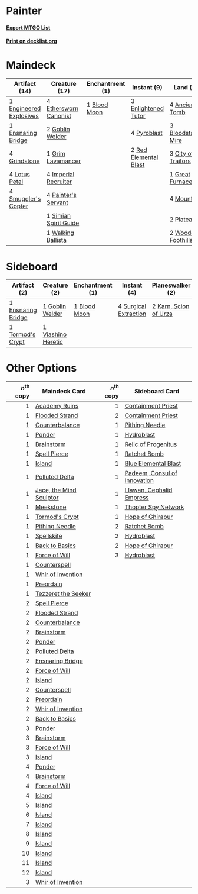 # Painter

#### [Export MTGO List](../collection/Painter/Painter.txt)
#### [Print on decklist.org](http://decklist.org/?deckmain=4%09Ancient%20Tomb%0A1%09Blood%20Moon%0A3%09Bloodstained%20Mire%0A3%09City%20of%20Traitors%0A1%09Engineered%20Explosives%0A3%09Enlightened%20Tutor%0A1%09Ensnaring%20Bridge%0A4%09Ethersworn%20Canonist%0A2%09Goblin%20Welder%0A1%09Great%20Furnace%0A1%09Grim%20Lavamancer%0A4%09Grindstone%0A4%09Imperial%20Recruiter%0A4%09Lotus%20Petal%0A4%09Mountain%0A4%09Painter's%20Servant%0A2%09Plateau%0A4%09Pyroblast%0A2%09Red%20Elemental%20Blast%0A1%09Simian%20Spirit%20Guide%0A4%09Smuggler's%20Copter%0A1%09Walking%20Ballista%0A2%09Wooded%20Foothills&deckside=1%09Blood%20Moon%0A1%09Ensnaring%20Bridge%0A1%09Goblin%20Welder%0A2%09Karn,%20Scion%20of%20Urza%0A4%09Pyroclasm%0A4%09Surgical%20Extraction%0A1%09Tormod's%20Crypt%0A1%09Viashino%20Heretic)
# Maindeck

|                                          Artifact (14)                                           |                                         Creature (17)                                          |                                    Enchantment (1)                                    |                                          Instant (9)                                           |                                          Land (19)                                           |
|--------------------------------------------------------------------------------------------------|------------------------------------------------------------------------------------------------|---------------------------------------------------------------------------------------|------------------------------------------------------------------------------------------------|----------------------------------------------------------------------------------------------|
|1 [Engineered Explosives](http://gatherer.wizards.com/Pages/Card/Details.aspx?multiverseid=370549)|4 [Ethersworn Canonist](http://gatherer.wizards.com/Pages/Card/Details.aspx?multiverseid=370504)|1 [Blood Moon](http://gatherer.wizards.com/Pages/Card/Details.aspx?multiverseid=370419)|3 [Enlightened Tutor](http://gatherer.wizards.com/Pages/Card/Details.aspx?multiverseid=413551)  |4 [Ancient Tomb](http://gatherer.wizards.com/Pages/Card/Details.aspx?multiverseid=382842)     |
|1 [Ensnaring Bridge](http://gatherer.wizards.com/Pages/Card/Details.aspx?multiverseid=442213)     |2 [Goblin Welder](http://gatherer.wizards.com/Pages/Card/Details.aspx?multiverseid=442771)      |                                                                                       |4 [Pyroblast](http://gatherer.wizards.com/Pages/Card/Details.aspx?multiverseid=159243)          |3 [Bloodstained Mire](http://gatherer.wizards.com/Pages/Card/Details.aspx?multiverseid=405094)|
|4 [Grindstone](http://gatherer.wizards.com/Pages/Card/Details.aspx?multiverseid=425810)           |1 [Grim Lavamancer](http://gatherer.wizards.com/Pages/Card/Details.aspx?multiverseid=234706)    |                                                                                       |2 [Red Elemental Blast](http://gatherer.wizards.com/Pages/Card/Details.aspx?multiverseid=202447)|3 [City of Traitors](http://gatherer.wizards.com/Pages/Card/Details.aspx?multiverseid=397543) |
|4 [Lotus Petal](http://gatherer.wizards.com/Pages/Card/Details.aspx?multiverseid=420602)          |4 [Imperial Recruiter](http://gatherer.wizards.com/Pages/Card/Details.aspx?multiverseid=10539)  |                                                                                       |                                                                                                |1 [Great Furnace](http://gatherer.wizards.com/Pages/Card/Details.aspx?multiverseid=205284)    |
|4 [Smuggler's Copter](http://gatherer.wizards.com/Pages/Card/Details.aspx?multiverseid=417808)    |4 [Painter's Servant](http://gatherer.wizards.com/Pages/Card/Details.aspx?multiverseid=420607)  |                                                                                       |                                                                                                |4 [Mountain](http://gatherer.wizards.com/Pages/Card/Details.aspx?multiverseid=439604)         |
|                                                                                                  |1 [Simian Spirit Guide](http://gatherer.wizards.com/Pages/Card/Details.aspx?multiverseid=442137)|                                                                                       |                                                                                                |2 [Plateau](http://gatherer.wizards.com/Pages/Card/Details.aspx?multiverseid=383049)          |
|                                                                                                  |1 [Walking Ballista](http://gatherer.wizards.com/Pages/Card/Details.aspx?multiverseid=423848)   |                                                                                       |                                                                                                |2 [Wooded Foothills](http://gatherer.wizards.com/Pages/Card/Details.aspx?multiverseid=405116) |


# Sideboard

|                                        Artifact (2)                                         |                                        Creature (2)                                        |                                    Enchantment (1)                                    |                                          Instant (4)                                           |                                        Planeswalker (2)                                        |                                    Sorcery (4)                                     |
|---------------------------------------------------------------------------------------------|--------------------------------------------------------------------------------------------|---------------------------------------------------------------------------------------|------------------------------------------------------------------------------------------------|------------------------------------------------------------------------------------------------|------------------------------------------------------------------------------------|
|1 [Ensnaring Bridge](http://gatherer.wizards.com/Pages/Card/Details.aspx?multiverseid=442213)|1 [Goblin Welder](http://gatherer.wizards.com/Pages/Card/Details.aspx?multiverseid=442771)  |1 [Blood Moon](http://gatherer.wizards.com/Pages/Card/Details.aspx?multiverseid=370419)|4 [Surgical Extraction](http://gatherer.wizards.com/Pages/Card/Details.aspx?multiverseid=397706)|2 [Karn, Scion of Urza](http://gatherer.wizards.com/Pages/Card/Details.aspx?multiverseid=442889)|4 [Pyroclasm](http://gatherer.wizards.com/Pages/Card/Details.aspx?multiverseid=4354)|
|1 [Tormod's Crypt](http://gatherer.wizards.com/Pages/Card/Details.aspx?multiverseid=389723)  |1 [Viashino Heretic](http://gatherer.wizards.com/Pages/Card/Details.aspx?multiverseid=12424)|                                                                                       |                                                                                                |                                                                                                |                                                                                    |


# Other Options

|*n*<sup>th</sup> copy|                                          Maindeck Card                                           |*n*<sup>th</sup> copy|                                            Sideboard Card                                             |
|--------------------:|--------------------------------------------------------------------------------------------------|--------------------:|-------------------------------------------------------------------------------------------------------|
|                    1|[Academy Ruins](http://gatherer.wizards.com/Pages/Card/Details.aspx?multiverseid=370424)          |                    1|[Containment Priest](http://gatherer.wizards.com/Pages/Card/Details.aspx?multiverseid=429862)          |
|                    1|[Flooded Strand](http://gatherer.wizards.com/Pages/Card/Details.aspx?multiverseid=405098)         |                    2|[Containment Priest](http://gatherer.wizards.com/Pages/Card/Details.aspx?multiverseid=429862)          |
|                    1|[Counterbalance](http://gatherer.wizards.com/Pages/Card/Details.aspx?multiverseid=429868)         |                    1|[Pithing Needle](http://gatherer.wizards.com/Pages/Card/Details.aspx?multiverseid=425815)              |
|                    1|[Ponder](http://gatherer.wizards.com/Pages/Card/Details.aspx?multiverseid=244313)                 |                    1|[Hydroblast](http://gatherer.wizards.com/Pages/Card/Details.aspx?multiverseid=159231)                  |
|                    1|[Brainstorm](http://gatherer.wizards.com/Pages/Card/Details.aspx?multiverseid=382871)             |                    1|[Relic of Progenitus](http://gatherer.wizards.com/Pages/Card/Details.aspx?multiverseid=205326)         |
|                    1|[Spell Pierce](http://gatherer.wizards.com/Pages/Card/Details.aspx?multiverseid=425876)           |                    1|[Ratchet Bomb](http://gatherer.wizards.com/Pages/Card/Details.aspx?multiverseid=205482)                |
|                    1|[Island](http://gatherer.wizards.com/Pages/Card/Details.aspx?multiverseid=439602)                 |                    1|[Blue Elemental Blast](http://gatherer.wizards.com/Pages/Card/Details.aspx?multiverseid=202520)        |
|                    1|[Polluted Delta](http://gatherer.wizards.com/Pages/Card/Details.aspx?multiverseid=405104)         |                    1|[Padeem, Consul of Innovation](http://gatherer.wizards.com/Pages/Card/Details.aspx?multiverseid=417632)|
|                    1|[Jace, the Mind Sculptor](http://gatherer.wizards.com/Pages/Card/Details.aspx?multiverseid=382979)|                    1|[Llawan, Cephalid Empress](http://gatherer.wizards.com/Pages/Card/Details.aspx?multiverseid=27175)     |
|                    1|[Meekstone](http://gatherer.wizards.com/Pages/Card/Details.aspx?multiverseid=425811)              |                    1|[Thopter Spy Network](http://gatherer.wizards.com/Pages/Card/Details.aspx?multiverseid=398519)         |
|                    1|[Tormod's Crypt](http://gatherer.wizards.com/Pages/Card/Details.aspx?multiverseid=389723)         |                    1|[Hope of Ghirapur](http://gatherer.wizards.com/Pages/Card/Details.aspx?multiverseid=423821)            |
|                    1|[Pithing Needle](http://gatherer.wizards.com/Pages/Card/Details.aspx?multiverseid=425815)         |                    2|[Ratchet Bomb](http://gatherer.wizards.com/Pages/Card/Details.aspx?multiverseid=205482)                |
|                    1|[Spellskite](http://gatherer.wizards.com/Pages/Card/Details.aspx?multiverseid=397743)             |                    2|[Hydroblast](http://gatherer.wizards.com/Pages/Card/Details.aspx?multiverseid=159231)                  |
|                    1|[Back to Basics](http://gatherer.wizards.com/Pages/Card/Details.aspx?multiverseid=5711)           |                    2|[Hope of Ghirapur](http://gatherer.wizards.com/Pages/Card/Details.aspx?multiverseid=423821)            |
|                    1|[Force of Will](http://gatherer.wizards.com/Pages/Card/Details.aspx?multiverseid=382943)          |                    3|[Hydroblast](http://gatherer.wizards.com/Pages/Card/Details.aspx?multiverseid=159231)                  |
|                    1|[Counterspell](http://gatherer.wizards.com/Pages/Card/Details.aspx?multiverseid=382897)           |                     |                                                                                                       |
|                    1|[Whir of Invention](http://gatherer.wizards.com/Pages/Card/Details.aspx?multiverseid=423716)      |                     |                                                                                                       |
|                    1|[Preordain](http://gatherer.wizards.com/Pages/Card/Details.aspx?multiverseid=265979)              |                     |                                                                                                       |
|                    1|[Tezzeret the Seeker](http://gatherer.wizards.com/Pages/Card/Details.aspx?multiverseid=397700)    |                     |                                                                                                       |
|                    2|[Spell Pierce](http://gatherer.wizards.com/Pages/Card/Details.aspx?multiverseid=425876)           |                     |                                                                                                       |
|                    2|[Flooded Strand](http://gatherer.wizards.com/Pages/Card/Details.aspx?multiverseid=405098)         |                     |                                                                                                       |
|                    2|[Counterbalance](http://gatherer.wizards.com/Pages/Card/Details.aspx?multiverseid=429868)         |                     |                                                                                                       |
|                    2|[Brainstorm](http://gatherer.wizards.com/Pages/Card/Details.aspx?multiverseid=382871)             |                     |                                                                                                       |
|                    2|[Ponder](http://gatherer.wizards.com/Pages/Card/Details.aspx?multiverseid=244313)                 |                     |                                                                                                       |
|                    2|[Polluted Delta](http://gatherer.wizards.com/Pages/Card/Details.aspx?multiverseid=405104)         |                     |                                                                                                       |
|                    2|[Ensnaring Bridge](http://gatherer.wizards.com/Pages/Card/Details.aspx?multiverseid=442213)       |                     |                                                                                                       |
|                    2|[Force of Will](http://gatherer.wizards.com/Pages/Card/Details.aspx?multiverseid=382943)          |                     |                                                                                                       |
|                    2|[Island](http://gatherer.wizards.com/Pages/Card/Details.aspx?multiverseid=439602)                 |                     |                                                                                                       |
|                    2|[Counterspell](http://gatherer.wizards.com/Pages/Card/Details.aspx?multiverseid=382897)           |                     |                                                                                                       |
|                    2|[Preordain](http://gatherer.wizards.com/Pages/Card/Details.aspx?multiverseid=265979)              |                     |                                                                                                       |
|                    2|[Whir of Invention](http://gatherer.wizards.com/Pages/Card/Details.aspx?multiverseid=423716)      |                     |                                                                                                       |
|                    2|[Back to Basics](http://gatherer.wizards.com/Pages/Card/Details.aspx?multiverseid=5711)           |                     |                                                                                                       |
|                    3|[Ponder](http://gatherer.wizards.com/Pages/Card/Details.aspx?multiverseid=244313)                 |                     |                                                                                                       |
|                    3|[Brainstorm](http://gatherer.wizards.com/Pages/Card/Details.aspx?multiverseid=382871)             |                     |                                                                                                       |
|                    3|[Force of Will](http://gatherer.wizards.com/Pages/Card/Details.aspx?multiverseid=382943)          |                     |                                                                                                       |
|                    3|[Island](http://gatherer.wizards.com/Pages/Card/Details.aspx?multiverseid=439602)                 |                     |                                                                                                       |
|                    4|[Ponder](http://gatherer.wizards.com/Pages/Card/Details.aspx?multiverseid=244313)                 |                     |                                                                                                       |
|                    4|[Brainstorm](http://gatherer.wizards.com/Pages/Card/Details.aspx?multiverseid=382871)             |                     |                                                                                                       |
|                    4|[Force of Will](http://gatherer.wizards.com/Pages/Card/Details.aspx?multiverseid=382943)          |                     |                                                                                                       |
|                    4|[Island](http://gatherer.wizards.com/Pages/Card/Details.aspx?multiverseid=439602)                 |                     |                                                                                                       |
|                    5|[Island](http://gatherer.wizards.com/Pages/Card/Details.aspx?multiverseid=439602)                 |                     |                                                                                                       |
|                    6|[Island](http://gatherer.wizards.com/Pages/Card/Details.aspx?multiverseid=439602)                 |                     |                                                                                                       |
|                    7|[Island](http://gatherer.wizards.com/Pages/Card/Details.aspx?multiverseid=439602)                 |                     |                                                                                                       |
|                    8|[Island](http://gatherer.wizards.com/Pages/Card/Details.aspx?multiverseid=439602)                 |                     |                                                                                                       |
|                    9|[Island](http://gatherer.wizards.com/Pages/Card/Details.aspx?multiverseid=439602)                 |                     |                                                                                                       |
|                   10|[Island](http://gatherer.wizards.com/Pages/Card/Details.aspx?multiverseid=439602)                 |                     |                                                                                                       |
|                   11|[Island](http://gatherer.wizards.com/Pages/Card/Details.aspx?multiverseid=439602)                 |                     |                                                                                                       |
|                   12|[Island](http://gatherer.wizards.com/Pages/Card/Details.aspx?multiverseid=439602)                 |                     |                                                                                                       |
|                    3|[Whir of Invention](http://gatherer.wizards.com/Pages/Card/Details.aspx?multiverseid=423716)      |                     |                                                                                                       |

